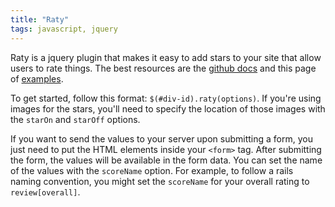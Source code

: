 ```yaml
---
title: "Raty"
tags: javascript, jquery
---
```


Raty is a jquery plugin that makes it easy to add stars to your site that allow users to rate things. The best resources are the [github docs][1] and this page of [examples][2].

To get started, follow this format: `$(#div-id).raty(options)`. If you're using images for the stars, you'll need to specify the location of those images with the `starOn` and `starOff` options.

If you want to send the values to your server upon submitting a form, you just need to put the HTML elements inside your `<form>` tag. After submitting the form, the values will be available in the form data. You can set the name of the values with the `scoreName` option. For example, to follow a rails naming convention, you might set the `scoreName` for your overall rating to `review[overall]`.

[1]: https://github.com/wbotelhos/raty
[2]: http://wbotelhos.com/raty/